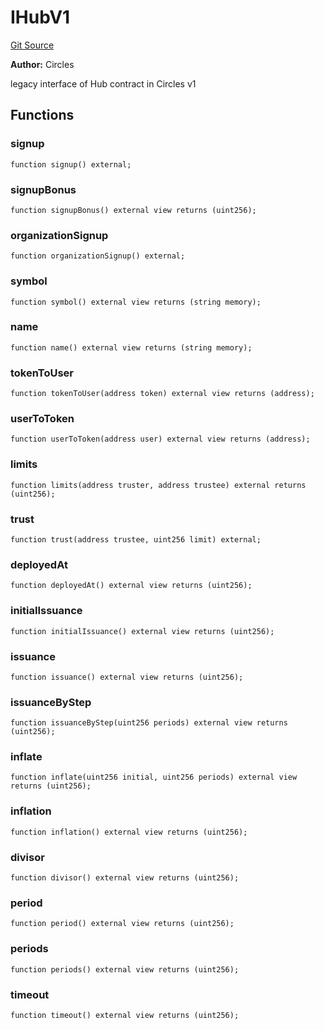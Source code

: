 # IHubV1
[Git Source](https://github.com/aboutcircles/circles-contracts-v2/blob/9fbbffb44eda7934ea8adf9354e5f09f6b15b8b2/src/migration/IHub.sol)

**Author:**
Circles

legacy interface of Hub contract in Circles v1


## Functions
### signup


```solidity
function signup() external;
```

### signupBonus


```solidity
function signupBonus() external view returns (uint256);
```

### organizationSignup


```solidity
function organizationSignup() external;
```

### symbol


```solidity
function symbol() external view returns (string memory);
```

### name


```solidity
function name() external view returns (string memory);
```

### tokenToUser


```solidity
function tokenToUser(address token) external view returns (address);
```

### userToToken


```solidity
function userToToken(address user) external view returns (address);
```

### limits


```solidity
function limits(address truster, address trustee) external returns (uint256);
```

### trust


```solidity
function trust(address trustee, uint256 limit) external;
```

### deployedAt


```solidity
function deployedAt() external view returns (uint256);
```

### initialIssuance


```solidity
function initialIssuance() external view returns (uint256);
```

### issuance


```solidity
function issuance() external view returns (uint256);
```

### issuanceByStep


```solidity
function issuanceByStep(uint256 periods) external view returns (uint256);
```

### inflate


```solidity
function inflate(uint256 initial, uint256 periods) external view returns (uint256);
```

### inflation


```solidity
function inflation() external view returns (uint256);
```

### divisor


```solidity
function divisor() external view returns (uint256);
```

### period


```solidity
function period() external view returns (uint256);
```

### periods


```solidity
function periods() external view returns (uint256);
```

### timeout


```solidity
function timeout() external view returns (uint256);
```

